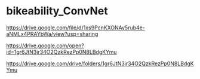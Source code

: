 # bikeability_ConvNet
 
https://drive.google.com/file/d/1xs9PcnKXONAy5rub4e-aNMLx4PRAYbWa/view?usp=sharing

https://drive.google.com/open?id=1gr6JtN3jr34O2QzkRezPp0N8LBdgKYmu

https://drive.google.com/drive/folders/1gr6JtN3jr34O2QzkRezPp0N8LBdgKYmu
